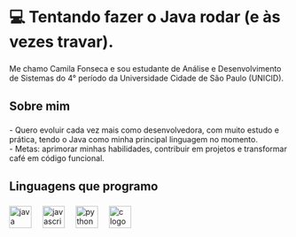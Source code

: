 <h1 align="left"> 💻 Tentando fazer o Java rodar (e às vezes travar). </h1>

###

<p align="left">Me chamo Camila Fonseca e sou estudante de Análise e Desenvolvimento de Sistemas do 4° período da Universidade Cidade de São Paulo (UNICID).</p>

###

<h2 align="left">Sobre mim</h2>

###

<p align="left">
- Quero evoluir cada vez mais como desenvolvedora, com muito estudo e prática, tendo o Java como minha principal linguagem no momento. <br>
- Metas: aprimorar minhas habilidades, contribuir em projetos e transformar café em código funcional.<br>
</p>

###

<h2 align="left">Linguagens que programo</h2>

###

<div align="left">
  <img src="https://cdn.jsdelivr.net/gh/devicons/devicon/icons/java/java-original.svg" height="40" alt="java logo" />
  <img width="12" />
  <img src="https://cdn.jsdelivr.net/gh/devicons/devicon/icons/javascript/javascript-original.svg" height="40" alt="javascript logo" />
  <img width="12" />
  <img src="https://cdn.jsdelivr.net/gh/devicons/devicon/icons/python/python-original.svg" height="40" alt="python logo" />
  <img width="12" />
  <img src="https://upload.wikimedia.org/wikipedia/commons/1/19/C_Logo.png" height="40" alt="c logo" />

  
</div>
